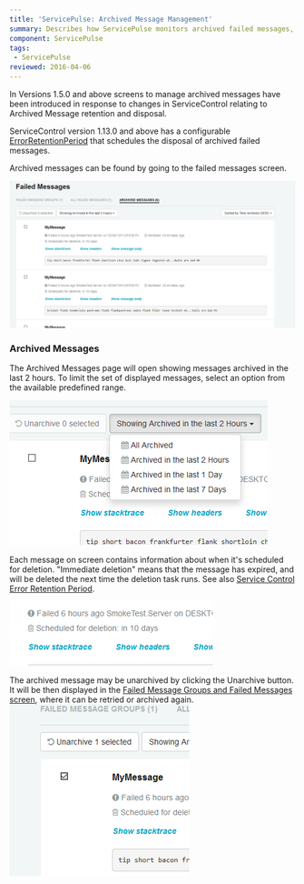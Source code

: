 ```yaml
---
title: 'ServicePulse: Archived Message Management'
summary: Describes how ServicePulse monitors archived failed messages, and allows unarchiving archived failed messages.
component: ServicePulse
tags:
 - ServicePulse
reviewed: 2016-04-06
---
```



In Versions 1.5.0 and above screens to manage archived messages have been introduced in response to changes in ServiceControl relating to Archived Message retention and disposal.

ServiceControl version 1.13.0 and above has a configurable [ErrorRetentionPeriod](/servicecontrol/creating-config-file.md) that schedules the disposal of archived failed messages.

Archived messages can be found by going to the failed messages screen.

![Archived Messages Tab](images/archive.png 'width=500')


### Archived Messages

The Archived Messages page will open showing messages archived in the last 2 hours. To limit the set of displayed messages, select an option from the available predefined range.

![Archive Filters](images/archive-filters.png 'width=500')

Each message on screen contains information about when it's scheduled for deletion. "Immediate deletion" means that the message has expired, and will be deleted the next time the deletion task runs. See also [Service Control Error Retention Period](/servicecontrol/creating-config-file.md).

![Retention Countdown](images/archive-schedule.png 'width=500')

The archived message may be unarchived by clicking the Unarchive button. It will be then displayed in the [Failed Message Groups and Failed Messages screen](intro-failed-messages.md), where it can be retried or archived again.
![Unarchive Select](images/archive-unarchive-select.png)
